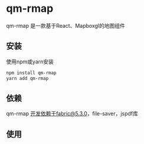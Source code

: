 # qm-rmap
qm-rmap 是一款基于React、Mapboxgl的地图组件

## 安装
使用npm或yarn安装
```bash
npm install qm-rmap 
yarn add qm-rmap

```

## 依赖
qm-rmap 开发依赖于fabric@5.3.0，file-saver，jspdf库

## 使用

```js



```
